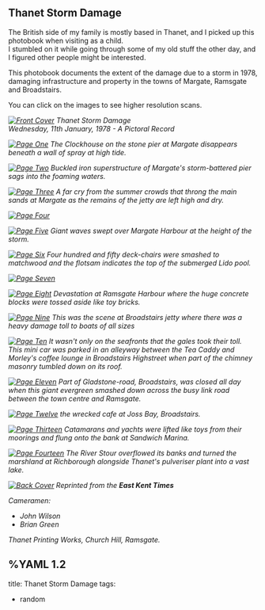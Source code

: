 ## Thanet Storm Damage

The British side of my family is mostly based in Thanet, and I picked up this photobook when visiting as a child.  
I stumbled on it while going through some of my old stuff the other day, and I figured other people might be interested.   
   
This photobook documents the extent of the damage due to a storm in 1978, damaging infrastructure and property in the towns of Margate, Ramsgate and Broadstairs.   
   
You can click on the images to see higher resolution scans.

*[![Front Cover](/thanet/thanet01.700w.jpg)](/thanet/thanet01.png)*
*Thanet Storm Damage*   
*Wednesday, 11th January, 1978 - A Pictoral Record*   

*[![Page One](/thanet/thanet02.700w.jpg)](/thanet/thanet02.png)*
*The Clockhouse on the stone pier at Margate disappears beneath a wall of spray at high tide.*   

*[![Page Two](/thanet/thanet03.700w.jpg)](/thanet/thanet03.png)*
*Buckled iron superstructure of Margate's storm-battered pier sags into the foaming waters.*   

*[![Page Three](/thanet/thanet04.700w.jpg)](/thanet/thanet04.png)*
*A far cry from the summer crowds that throng the main sands at Margate as the remains of the jetty are left high and dry.*   

*[![Page Four](/thanet/thanet05.700w.jpg)](/thanet/thanet05.png)*   

*[![Page Five](/thanet/thanet06.700w.jpg)](/thanet/thanet06.png)*
*Giant waves swept over Margate Harbour at the height of the storm.*   

*[![Page Six](/thanet/thanet07.700w.jpg)](/thanet/thanet07.png)*
*Four hundred and fifty deck-chairs were smashed to matchwood and the flotsam indicates the top of the submerged Lido pool.*   

*[![Page Seven](/thanet/thanet08.700w.jpg)](/thanet/thanet08.png)*   

*[![Page Eight](/thanet/thanet09.700w.jpg)](/thanet/thanet09.png)*
*Devastation at Ramsgate Harbour where the huge concrete blocks were tossed aside like toy bricks.*   

*[![Page Nine](/thanet/thanet10.700w.jpg)](/thanet/thanet10.png)*
*This was the scene at Broadstairs jetty where there was a heavy damage toll to boats of all sizes*   

*[![Page Ten](/thanet/thanet11.700w.jpg)](/thanet/thanet11.png)*
*It wasn't only on the seafronts that the gales took their toll. This mini car was parked in an alleyway between the Tea Caddy and Morley's coffee lounge in Broadstairs Highstreet when part of the chimney masonry tumbled down on its roof.*   

*[![Page Eleven](/thanet/thanet12.700w.jpg)](/thanet/thanet12.png)*
*Part of Gladstone-road, Broadstairs, was closed all day when this giant evergreen smashed down across the busy link road between the town centre and Ramsgate.*   

*[![Page Twelve](/thanet/thanet13.700w.jpg)](/thanet/thanet13.png)*
*the wrecked cafe at Joss Bay, Broadstairs.*   

*[![Page Thirteen](/thanet/thanet14.700w.jpg)](/thanet/thanet14.png)*
*Catamarans and yachts were lifted like toys from their moorings and flung onto the bank at Sandwich Marina.*   

*[![Page Fourteen](/thanet/thanet15.700w.jpg)](/thanet/thanet15.png)*
*The River Stour overflowed its banks and turned the marshland at Richborough alongside Thanet's pulveriser plant into a vast lake.*   

*[![Back Cover](/thanet/thanet16.700w.jpg)](/thanet/thanet16.png)*
*Reprinted from the __East Kent Times__*

*Cameramen:*
* *John Wilson*
* *Brian Green*
  
*Thanet Printing Works, Church Hill, Ramsgate.*

%YAML 1.2
---
title: Thanet Storm Damage
tags:
  - random